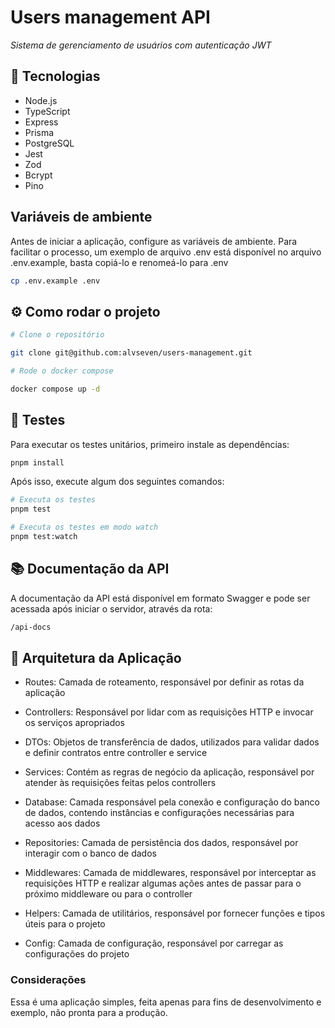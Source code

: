 # Users management API

*Sistema de gerenciamento de usuários com autenticação JWT*  

## 🔧 Tecnologias  

- Node.js
- TypeScript
- Express  
- Prisma  
- PostgreSQL  
- Jest
- Zod
- Bcrypt
- Pino

## Variáveis de ambiente

Antes de iniciar a aplicação, configure as variáveis de ambiente. Para facilitar o processo, um exemplo de arquivo .env está disponível no arquivo .env.example, basta copiá-lo e renomeá-lo para .env

```bash
cp .env.example .env
```

## ⚙️ Como rodar o projeto  

```bash
# Clone o repositório

git clone git@github.com:alvseven/users-management.git

# Rode o docker compose

docker compose up -d
```

## 🧪 Testes

Para executar os testes unitários, primeiro instale as dependências:

```bash
pnpm install
```

Após isso, execute algum dos seguintes comandos:

```bash
# Executa os testes
pnpm test

# Executa os testes em modo watch
pnpm test:watch
```

## 📚 Documentação da API

A documentação da API está disponível em formato Swagger e pode ser acessada após iniciar o servidor, através da rota:

```md
/api-docs
```

## 📂 Arquitetura da Aplicação

- Routes: Camada de roteamento, responsável por definir as rotas da aplicação

- Controllers: Responsável por lidar com as requisições HTTP e invocar os serviços apropriados

- DTOs: Objetos de transferência de dados, utilizados para validar dados e definir contratos entre controller e service

- Services: Contém as regras de negócio da aplicação, responsável por atender às requisições feitas pelos controllers

- Database: Camada responsável pela conexão e configuração do banco de dados, contendo instâncias e configurações necessárias para acesso aos dados

- Repositories: Camada de persistência dos dados, responsável por interagir com o banco de dados

- Middlewares: Camada de middlewares, responsável por interceptar as requisições HTTP e realizar algumas ações antes de passar para o próximo middleware ou para o controller

- Helpers: Camada de utilitários, responsável por fornecer funções e tipos úteis para o projeto

- Config: Camada de configuração, responsável por carregar as configurações do projeto

### Considerações

Essa é uma aplicação simples, feita apenas para fins de desenvolvimento e exemplo, não pronta para a produção.
